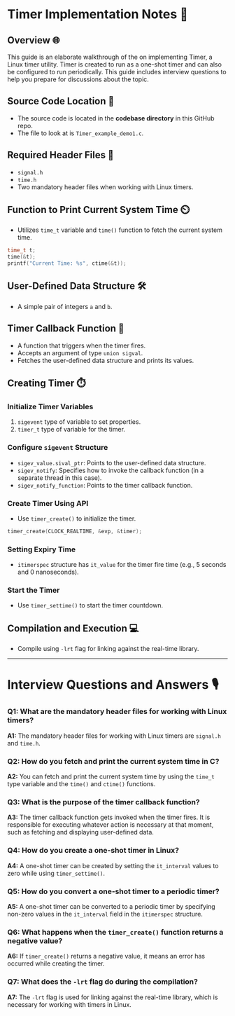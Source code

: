 #  Timer Implementation Notes 📝

## Overview 🌐
This guide is an elaborate walkthrough of the  on implementing Timer, a Linux timer utility. Timer is created to run as a one-shot timer and can also be configured to run periodically. This guide includes interview questions to help you prepare for discussions about the topic.

## Source Code Location 📍
- The source code is located in the **codebase directory** in this GitHub repo.
- The file to look at is `Timer_example_demo1.c`.

## Required Header Files 📂
- `signal.h`
- `time.h`
- Two mandatory header files when working with Linux timers.
  
## Function to Print Current System Time ⏲️
- Utilizes `time_t` variable and `time()` function to fetch the current system time.
  
```c
time_t t;
time(&t);
printf("Current Time: %s", ctime(&t));
```

## User-Defined Data Structure 🛠️
- A simple pair of integers `a` and `b`.
  
## Timer Callback Function 🔄
- A function that triggers when the timer fires.
- Accepts an argument of type `union sigval`.
- Fetches the user-defined data structure and prints its values.

## Creating Timer ⏱️
### Initialize Timer Variables
1. `sigevent` type of variable to set properties.
2. `timer_t` type of variable for the timer.
  
### Configure `sigevent` Structure
- `sigev_value.sival_ptr`: Points to the user-defined data structure.
- `sigev_notify`: Specifies how to invoke the callback function (in a separate thread in this case).
- `sigev_notify_function`: Points to the timer callback function.

### Create Timer Using API
- Use `timer_create()` to initialize the timer.
  
```c
timer_create(CLOCK_REALTIME, &evp, &timer);
```

### Setting Expiry Time
- `itimerspec` structure has `it_value` for the timer fire time (e.g., 5 seconds and 0 nanoseconds).
  
### Start the Timer
- Use `timer_settime()` to start the timer countdown.
  
## Compilation and Execution 💻
- Compile using `-lrt` flag for linking against the real-time library.

---

# Interview Questions and Answers 🎙️

### Q1: What are the mandatory header files for working with Linux timers?
**A1:** The mandatory header files for working with Linux timers are `signal.h` and `time.h`.

### Q2: How do you fetch and print the current system time in C?
**A2:** You can fetch and print the current system time by using the `time_t` type variable and the `time()` and `ctime()` functions.

### Q3: What is the purpose of the timer callback function?
**A3:** The timer callback function gets invoked when the timer fires. It is responsible for executing whatever action is necessary at that moment, such as fetching and displaying user-defined data.

### Q4: How do you create a one-shot timer in Linux?
**A4:** A one-shot timer can be created by setting the `it_interval` values to zero while using `timer_settime()`.

### Q5: How do you convert a one-shot timer to a periodic timer?
**A5:** A one-shot timer can be converted to a periodic timer by specifying non-zero values in the `it_interval` field in the `itimerspec` structure.

### Q6: What happens when the `timer_create()` function returns a negative value?
**A6:** If `timer_create()` returns a negative value, it means an error has occurred while creating the timer.

### Q7: What does the `-lrt` flag do during the compilation?
**A7:** The `-lrt` flag is used for linking against the real-time library, which is necessary for working with timers in Linux.

